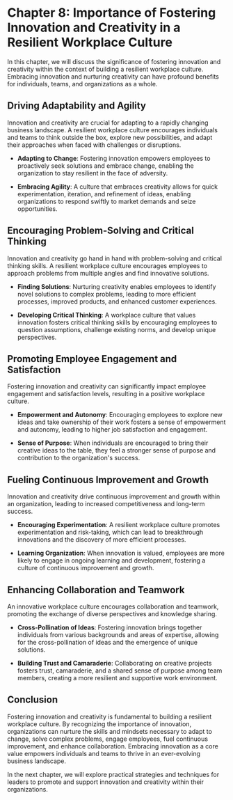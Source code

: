 Chapter 8: Importance of Fostering Innovation and Creativity in a Resilient Workplace Culture
=============================================================================================

In this chapter, we will discuss the significance of fostering innovation and creativity within the context of building a resilient workplace culture. Embracing innovation and nurturing creativity can have profound benefits for individuals, teams, and organizations as a whole.

Driving Adaptability and Agility
--------------------------------

Innovation and creativity are crucial for adapting to a rapidly changing business landscape. A resilient workplace culture encourages individuals and teams to think outside the box, explore new possibilities, and adapt their approaches when faced with challenges or disruptions.

* **Adapting to Change**: Fostering innovation empowers employees to proactively seek solutions and embrace change, enabling the organization to stay resilient in the face of adversity.

* **Embracing Agility**: A culture that embraces creativity allows for quick experimentation, iteration, and refinement of ideas, enabling organizations to respond swiftly to market demands and seize opportunities.

Encouraging Problem-Solving and Critical Thinking
-------------------------------------------------

Innovation and creativity go hand in hand with problem-solving and critical thinking skills. A resilient workplace culture encourages employees to approach problems from multiple angles and find innovative solutions.

* **Finding Solutions**: Nurturing creativity enables employees to identify novel solutions to complex problems, leading to more efficient processes, improved products, and enhanced customer experiences.

* **Developing Critical Thinking**: A workplace culture that values innovation fosters critical thinking skills by encouraging employees to question assumptions, challenge existing norms, and develop unique perspectives.

Promoting Employee Engagement and Satisfaction
----------------------------------------------

Fostering innovation and creativity can significantly impact employee engagement and satisfaction levels, resulting in a positive workplace culture.

* **Empowerment and Autonomy**: Encouraging employees to explore new ideas and take ownership of their work fosters a sense of empowerment and autonomy, leading to higher job satisfaction and engagement.

* **Sense of Purpose**: When individuals are encouraged to bring their creative ideas to the table, they feel a stronger sense of purpose and contribution to the organization's success.

Fueling Continuous Improvement and Growth
-----------------------------------------

Innovation and creativity drive continuous improvement and growth within an organization, leading to increased competitiveness and long-term success.

* **Encouraging Experimentation**: A resilient workplace culture promotes experimentation and risk-taking, which can lead to breakthrough innovations and the discovery of more efficient processes.

* **Learning Organization**: When innovation is valued, employees are more likely to engage in ongoing learning and development, fostering a culture of continuous improvement and growth.

Enhancing Collaboration and Teamwork
------------------------------------

An innovative workplace culture encourages collaboration and teamwork, promoting the exchange of diverse perspectives and knowledge sharing.

* **Cross-Pollination of Ideas**: Fostering innovation brings together individuals from various backgrounds and areas of expertise, allowing for the cross-pollination of ideas and the emergence of unique solutions.

* **Building Trust and Camaraderie**: Collaborating on creative projects fosters trust, camaraderie, and a shared sense of purpose among team members, creating a more resilient and supportive work environment.

Conclusion
----------

Fostering innovation and creativity is fundamental to building a resilient workplace culture. By recognizing the importance of innovation, organizations can nurture the skills and mindsets necessary to adapt to change, solve complex problems, engage employees, fuel continuous improvement, and enhance collaboration. Embracing innovation as a core value empowers individuals and teams to thrive in an ever-evolving business landscape.

In the next chapter, we will explore practical strategies and techniques for leaders to promote and support innovation and creativity within their organizations.
